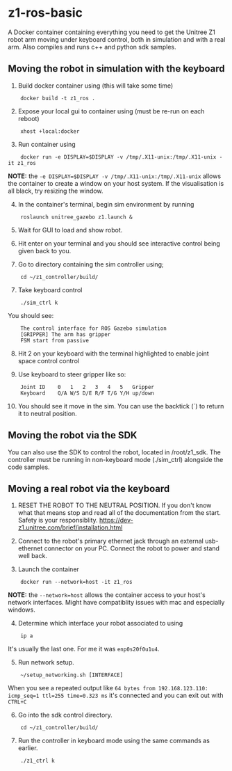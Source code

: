 # z1-ros-basic

A Docker container containing everything you need to get the Unitree Z1 robot arm moving under keyboard control, both in simulation and with a real arm. Also compiles and runs c++ and python sdk samples.

## Moving the robot in simulation with the keyboard

1. Build docker container using (this will take some time)
```
	docker build -t z1_ros .
```

2. Expose your local gui to container using (must be re-run on each reboot)
```
	xhost +local:docker
```

3. Run container using
```
	docker run -e DISPLAY=$DISPLAY -v /tmp/.X11-unix:/tmp/.X11-unix -it z1_ros
```

**NOTE:** the `-e DISPLAY=$DISPLAY -v /tmp/.X11-unix:/tmp/.X11-unix` allows the container to create a window on your host system. If the visualisation is all black, try resizing the window.

4. In the container's terminal, begin sim environment by running
```
	roslaunch unitree_gazebo z1.launch &
```

5. Wait for GUI to load and show robot.

6. Hit enter on your terminal and you should see interactive control being given back to you.

6. Go to directory containing the sim controller using;
```
	cd ~/z1_controller/build/
```

7. Take keyboard control
```
	./sim_ctrl k
```
You should see:
```
	The control interface for ROS Gazebo simulation
	[GRIPPER] The arm has gripper
	FSM start from passive
```

8. Hit 2 on your keyboard with the terminal highlighted to enable joint space control control

9. Use keyboard to steer gripper like so:
```
	Joint ID	0	1	2	3	4	5	Gripper
	Keyboard	Q/A	W/S	D/E	R/F	T/G	Y/H	up/down
```

10. You should see it move in the sim. You can use the backtick (`) to return it to neutral position.

## Moving the robot via the SDK

You can also use the SDK to control the robot, located in /root/z1_sdk. The controller must be running in non-keyboard mode (./sim_ctrl) alongside the code samples.

## Moving a real robot via the keyboard

1. RESET THE ROBOT TO THE NEUTRAL POSITION. If you don't know what that means stop and read all of the documentation from the start. Safety is your responsiblity. https://dev-z1.unitree.com/brief/installation.html

2. Connect to the robot's primary ethernet jack through an external usb-ethernet connector on your PC. Connect the robot to power and stand well back.

3. Launch the container
```
	docker run --network=host -it z1_ros
```
**NOTE:** the `--network=host` allows the container access to your host's network interfaces. Might have compatiblity issues with mac and especially windows.

4. Determine which interface your robot associated to using
```
	ip a
```
It's usually the last one. For me it was `enp0s20f0u1u4`.

5. Run network setup.
```
	~/setup_networking.sh [INTERFACE]
```

When you see a repeated output like `64 bytes from 192.168.123.110: icmp_seq=1 ttl=255 time=0.323 ms` it's connected and you can exit out with `CTRL+C`

6. Go into the sdk control directory.
```
	cd ~/z1_controller/build/
```

7. Run the controller in keyboard mode using the same commands as earlier.
```
	./z1_ctrl k
```